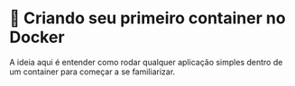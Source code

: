 # 🎯 Criando seu primeiro container no Docker

A ideia aqui é entender como rodar qualquer aplicação simples dentro de um container para começar a se familiarizar.
